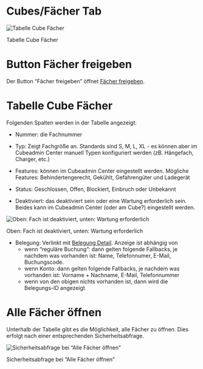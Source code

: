 # Cubes/Fächer Tab

![Tabelle Cube Fächer](assets/cubes%20f%C3%A4cher%20tab/grafik.png)

Tabelle Cube Fächer

# Button Fächer freigeben

Der Button “Fächer freigeben” öffnet [Fächer freigeben](https://www.notion.so/Cubes-F-cher-freigeben-263add09e8738008a5eade351f598c9f?pvs=21).

# Tabelle Cube Fächer

Folgenden Spalten werden in der Tabelle angezeigt:

- Nummer: die Fachnummer
- Typ: Zeigt Fachgröße an. Standards sind S, M, L, XL - es können aber im Cubeadmin Center manuell Typen konfiguriert werden (zB. Hängefach, Charger, etc.)
- Features: können im Cubeadmin Center eingestellt werden. Mögliche Features: Behindertengerecht, Gekühlt, Gefahrengüter und Ladegerät
- Status: Geschlossen, Offen, Blockiert, Einbruch oder Unbekannt

- Deaktiviert: das deaktiviert sein oder eine Wartung erforderlich sein. Beides kann im Cubeadmin Center (oder am Cube?) eingestellt werden.

![Oben: Fach ist deaktiviert, unten: Wartung erforderlich](assets/cubes%20f%C3%A4cher%20tab/grafik%201.png)

Oben: Fach ist deaktiviert, unten: Wartung erforderlich

- Belegung: Verlinkt mit [Belegung Detail](https://www.notion.so/Belegung-Detail-262add09e873804ba051d5a231f1fd02?pvs=21). Anzeige ist abhängig von
    - wenn “reguläre Buchung”: dann gelten folgende Fallbacks, je nachdem was vorhanden ist: Name, Telefonnumer, E-Mail, Buchungscode.
    - wenn Konto: dann gelten folgende Fallbacks, je nachdem was vorhanden ist: Vorname + Nachname, E-Mail, Telefonnummer
    - wenn von den obigen nichts vorhanden ist, dann wird die Belegungs-ID angezeigt

# Alle Fächer öffnen

Unterhalb der Tabelle gibt es die Möglichkeit, alle Fächer zu öffnen. Dies erfolgt nach einer entsprechenden Sicherheitsabfrage. 

![Sicherheitsabfrage bei “Alle Fächer öffnen”](assets/cubes%20f%C3%A4cher%20tab/grafik%202.png)

Sicherheitsabfrage bei “Alle Fächer öffnen”